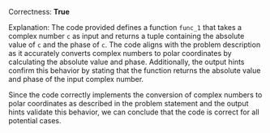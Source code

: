 Correctness: **True**

Explanation: 
The code provided defines a function `func_1` that takes a complex number `c` as input and returns a tuple containing the absolute value of `c` and the phase of `c`. The code aligns with the problem description as it accurately converts complex numbers to polar coordinates by calculating the absolute value and phase. Additionally, the output hints confirm this behavior by stating that the function returns the absolute value and phase of the input complex number. 

Since the code correctly implements the conversion of complex numbers to polar coordinates as described in the problem statement and the output hints validate this behavior, we can conclude that the code is correct for all potential cases.
